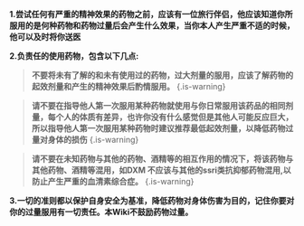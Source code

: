 **1.尝试任何有严重的精神效果的药物之前，应该有一位旅行伴侣，他应该知道你所服用的是何种药物和药物过量后会产生什么效果，当你本人产生严重不适的时候，他可以及时将你送医**

**2.负责任的使用药物，包含以下几点:**

>**不要将未有了解的和未有使用过的药物，过大剂量的服用，应该了解药物的起效剂量和产生的精神效果后酌情服用。**
{.is-warning}

> **请不要在指导他人第一次服用某种药物就使用与你日常服用该药品的相同剂量，每个人的体质有差异，也许你没有什么感觉但是其他人可能反应巨大，所以指导他人第一次服用某种药物时建议推荐最低起效剂量，以降低药物过量对身体的损伤**
{.is-warning}

>  **请不要在未知药物与其他的药物、酒精等的相互作用的情况下，将该药物与其他药物、酒精等混用，如DXM 不应该与其他的ssri类抗抑郁药物混用,以防止产生严重的血清素综合症。**
{.is-warning}

**3.一切的准则都以保护自身安全为基准，降低药物对身体伤害为目的，记住你要对你的过量服用有一切责任。本Wiki不鼓励药物过量。**
